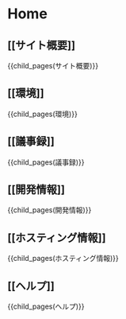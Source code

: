 Home
=======================

[[サイト概要]]
----------------------

{{child_pages(サイト概要)}}

[[環境]]
----------------------

{{child_pages(環境)}}

[[議事録]]
----------------------

{{child_pages(議事録)}}

[[開発情報]]
----------------------

{{child_pages(開発情報)}}

[[ホスティング情報]]
----------------------

{{child_pages(ホスティング情報)}}

[[ヘルプ]]
----------------------

{{child_pages(ヘルプ)}}
